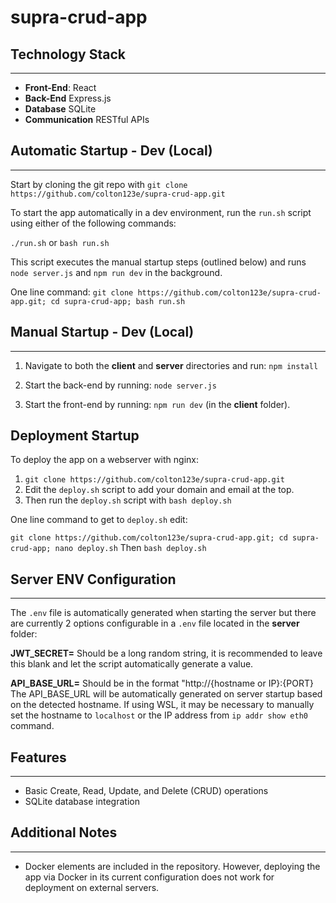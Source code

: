 # supra-crud-app

## Technology Stack

---

- **Front-End**: React
- **Back-End** Express.js
- **Database** SQLite
- **Communication** RESTful APIs

## Automatic Startup - Dev (Local)

---

Start by cloning the git repo with `git clone https://github.com/colton123e/supra-crud-app.git`

To start the app automatically in a dev environment, run the `run.sh` script using either of the following commands:

`./run.sh`
or
`bash run.sh`

This script executes the manual startup steps (outlined below) and runs `node server.js`
and `npm run dev` in the background.

One line command:
`git clone https://github.com/colton123e/supra-crud-app.git; cd supra-crud-app; bash run.sh`

## Manual Startup - Dev (Local)

---

1. Navigate to both the **client** and **server** directories and run:
   `npm install`

2. Start the back-end by running:
   `node server.js`

3. Start the front-end by running:
   `npm run dev`
   (in the **client** folder).

## Deployment Startup

To deploy the app on a webserver with nginx:
1. `git clone https://github.com/colton123e/supra-crud-app.git`
2. Edit the `deploy.sh` script to add your domain and email at the top.
3. Then run the `deploy.sh` script with `bash deploy.sh`

One line command to get to `deploy.sh` edit:

`git clone https://github.com/colton123e/supra-crud-app.git; cd supra-crud-app; nano deploy.sh`
Then `bash deploy.sh`

## Server ENV Configuration

---

The `.env` file is automatically generated when starting the server but
there are currently 2 options configurable in a `.env` file located in the **server** folder:

**JWT_SECRET=** Should be a long random string, it is recommended to leave this blank and let the
script automatically generate a value.

**API_BASE_URL=** Should be in the format "http://{hostname or IP}:{PORT}
The API_BASE_URL will be automatically generated on server startup based on the detected hostname.
If using WSL, it may be necessary to manually set the hostname to `localhost` or the IP address from
`ip addr show eth0` command.

## Features

---

- Basic Create, Read, Update, and Delete (CRUD) operations
- SQLite database integration

## Additional Notes

---

- Docker elements are included in the repository. However, deploying the app via Docker
  in its current configuration does not work for deployment on external servers.
